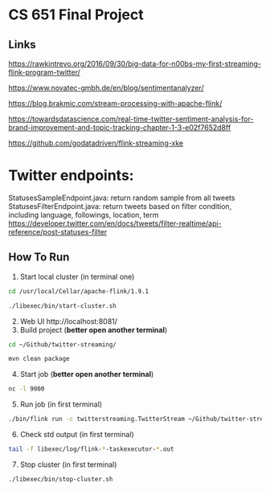 # CS 651 Final Project
## Links

https://rawkintrevo.org/2016/09/30/big-data-for-n00bs-my-first-streaming-flink-program-twitter/

https://www.novatec-gmbh.de/en/blog/sentimentanalyzer/

https://blog.brakmic.com/stream-processing-with-apache-flink/

https://towardsdatascience.com/real-time-twitter-sentiment-analysis-for-brand-improvement-and-topic-tracking-chapter-1-3-e02f7652d8ff

https://github.com/godatadriven/flink-streaming-xke

# Twitter endpoints:

StatusesSampleEndpoint.java: return random sample from all tweets
StatusesFilterEndpoint.java: return tweets based on filter condition, including language, followings, location, term
https://developer.twitter.com/en/docs/tweets/filter-realtime/api-reference/post-statuses-filter

## How To Run

1. Start local cluster (in terminal one)

```bash
cd /usr/local/Cellar/apache-flink/1.9.1

./libexec/bin/start-cluster.sh
```

2. Web UI http://localhost:8081/
3. Build project (**better open another terminal**)

```bash
cd ~/Github/twitter-streaming/

mvn clean package
```

4. Start job (**better open another terminal**)

```bash
nc -l 9000
```

5. Run job (in first terminal)

```bash
./bin/flink run -c twitterstreaming.TwitterStream ~/Github/twitter-streaming/target/twitter-streaming-1.0.jar --port 9000
```

6. Check std output (in first terminal)

```bash
tail -f libexec/log/flink-*-taskexecutor-*.out
```

7. Stop cluster (in first terminal)

```bash
./libexec/bin/stop-cluster.sh
```

